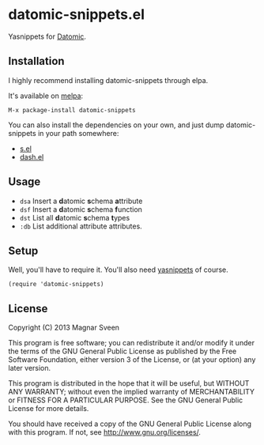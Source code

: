 # datomic-snippets.el

Yasnippets for [Datomic](http://www.datomic.com/).

## Installation

I highly recommend installing datomic-snippets through elpa.

It's available on [melpa](http://melpa.milkbox.net/):

    M-x package-install datomic-snippets

You can also install the dependencies on your own, and just dump
datomic-snippets in your path somewhere:

 - <a href="https://github.com/magnars/s.el">s.el</a>
 - <a href="https://github.com/magnars/dash.el">dash.el</a>

## Usage

 - `dsa` Insert a **d**atomic **s**chema **a**ttribute
 - `dsf` Insert a **d**atomic **s**chema **f**unction
 - `dst` List all **d**atomic **s**chema **t**ypes
 - `:db` List additional attribute attributes.

## Setup

Well, you'll have to require it. You'll also need
[yasnippets](https://github.com/capitaomorte/yasnippet) of course.

    (require 'datomic-snippets)

## License

Copyright (C) 2013 Magnar Sveen

This program is free software; you can redistribute it and/or modify
it under the terms of the GNU General Public License as published by
the Free Software Foundation, either version 3 of the License, or
(at your option) any later version.

This program is distributed in the hope that it will be useful,
but WITHOUT ANY WARRANTY; without even the implied warranty of
MERCHANTABILITY or FITNESS FOR A PARTICULAR PURPOSE.  See the
GNU General Public License for more details.

You should have received a copy of the GNU General Public License
along with this program.  If not, see <http://www.gnu.org/licenses/>.
